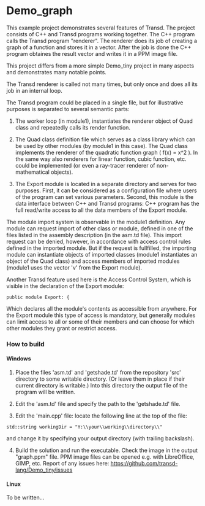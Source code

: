 # Demo_graph
This example project demonstrates several features of Transd. The project consists
of C++ and Transd programs working together. The C++ program calls the Transd
program "renderer". The renderer does its job of creating a graph of a function and
stores it in a vector. After the job is done the C++ program obtaines the result vector
and writes it in a PPM image file.     

This project differs from a more simple Demo_tiny project in many aspects and
demonstrates many notable points.

The Transd renderer is called not many times, but only once and does all its job in an
internal loop.

The Transd program could be placed in a single file, but for illustrative purposes is
separated to several semantic parts:

1. The worker loop (in module1), instantiates the renderer object of Quad class and
repeatedly calls its render function.

2. The Quad class definition file which serves as a class library which can be used by
other modules (by module1 in this case). The Quad class implements the renderer of
the quadratic function graph ( f(x) = x^2 ). In the same way also renderers for linear
function, cubic function, etc. could be implemented (or even a ray-tracer renderer of
non-mathematical objects).  

3. The Export module is located in a separate directory and serves for two purposes.
First, it can be considered as a configuration file where users of the program can set
various parameters. Second, this module is the data interface between C++ and
Transd programs: C++ program has the full read/write access to all the data members
of the Export module.

The module import system is observable in the module1 definition. Any module can
request import of other class or module, defined in one of the files listed in the
 assembly description (in the asm.td file). This import request can be denied, however,
 in accordance with access control rules defined in the imported module. But if the
 request is fullfilled, the importing module can instantiate objects of imported classes
 (module1 instantiates an object of the Quad class) and access members of imported
 modules (module1 uses the vector 'v' from the Export module).

Another Transd feature used here is the Access Control System, which is visible in the
declaration of the Export module:

`public module Export: {`

Which declares all the module's contents as accessible from anywhere. For the Export
module this type of access is mandatory, but generally modules can limit access to all
or some of their members and can choose for which other modules they grant or
restrict access.   


### How to build

#### Windows

1. Place the files 'asm.td' and 'getshade.td' from the repository 'src' directory
to some writable directory. (Or leave them in place if their current directory is
writable.) Into this directory the output file of the program will be written.

2. Edit the 'asm.td' file and specify the path to the 'getshade.td' file.

3. Edit the 'main.cpp' file: locate the following line at the top of the file:

`std::string workingDir = "Y:\\your\\working\\directory\\"`

and change it by specifying your output directory (with trailing backslash).

4. Build the solution and run the executable. Check the image in the output "graph.ppm"
file. PPM image files can be opened e.g. with LibreOffice, GIMP, etc. Report of any
issues here: https://github.com/transd-lang/Demo_tiny/issues

#### Linux

To be written...
